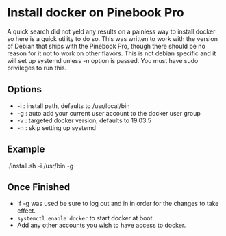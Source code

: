 # Install docker on Pinebook Pro 
A quick search did not yeld any results on a painless way to install docker so here is a quick utility to do so.
This was written to work with the version of Debian that ships with the Pinebook Pro, though there should be no
reason for it not to work on other flavors. This is not debian specific and it will set up systemd unless -n 
option is passed. You must have sudo privileges to run this.

## Options 
- -i : install path, defaults to /usr/local/bin
- -g : auto add your current user account to the docker user group
- -v : targeted docker version, defaults to 19.03.5
- -n : skip setting up systemd

## Example
./install.sh -i /usr/bin -g

## Once Finished
- If -g was used be sure to log out and in in order for the changes to take effect.
- `systemctl enable docker` to start docker at boot.
- Add any other accounts you wish to have access to docker.
